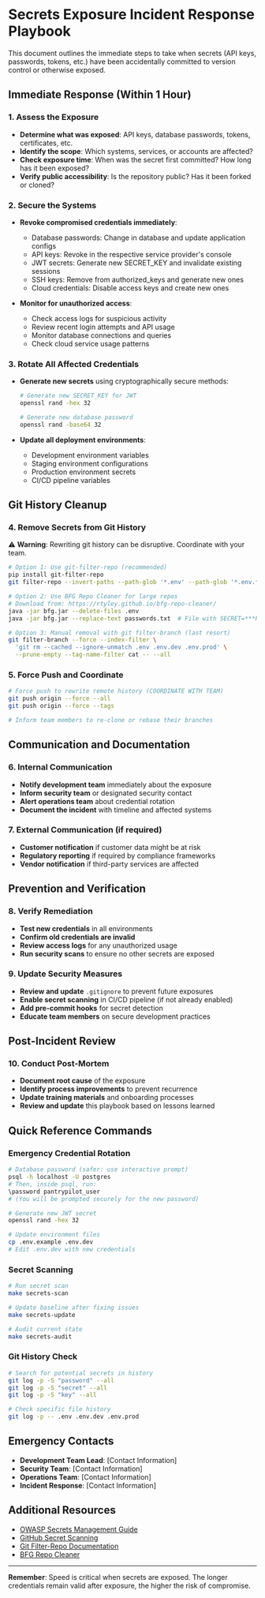 # Secrets Exposure Incident Response Playbook

This document outlines the immediate steps to take when secrets (API keys, passwords, tokens, etc.) have been accidentally committed to version control or otherwise exposed.

## Immediate Response (Within 1 Hour)

### 1. Assess the Exposure
- **Determine what was exposed**: API keys, database passwords, tokens, certificates, etc.
- **Identify the scope**: Which systems, services, or accounts are affected?
- **Check exposure time**: When was the secret first committed? How long has it been exposed?
- **Verify public accessibility**: Is the repository public? Has it been forked or cloned?

### 2. Secure the Systems
- **Revoke compromised credentials immediately**:
  - Database passwords: Change in database and update application configs
  - API keys: Revoke in the respective service provider's console
  - JWT secrets: Generate new SECRET_KEY and invalidate existing sessions
  - SSH keys: Remove from authorized_keys and generate new ones
  - Cloud credentials: Disable access keys and create new ones

- **Monitor for unauthorized access**:
  - Check access logs for suspicious activity
  - Review recent login attempts and API usage
  - Monitor database connections and queries
  - Check cloud service usage patterns

### 3. Rotate All Affected Credentials
- **Generate new secrets** using cryptographically secure methods:
  ```bash
  # Generate new SECRET_KEY for JWT
  openssl rand -hex 32

  # Generate new database password
  openssl rand -base64 32
  ```

- **Update all deployment environments**:
  - Development environment variables
  - Staging environment configurations
  - Production environment secrets
  - CI/CD pipeline variables

## Git History Cleanup

### 4. Remove Secrets from Git History

⚠️ **Warning**: Rewriting git history can be disruptive. Coordinate with your team.

```bash
# Option 1: Use git-filter-repo (recommended)
pip install git-filter-repo
git filter-repo --invert-paths --path-glob '*.env' --path-glob '*.env.*'

# Option 2: Use BFG Repo Cleaner for large repos
# Download from: https://rtyley.github.io/bfg-repo-cleaner/
java -jar bfg.jar --delete-files .env
java -jar bfg.jar --replace-text passwords.txt  # File with SECRET=***REMOVED***

# Option 3: Manual removal with git filter-branch (last resort)
git filter-branch --force --index-filter \
  'git rm --cached --ignore-unmatch .env .env.dev .env.prod' \
  --prune-empty --tag-name-filter cat -- --all
```

### 5. Force Push and Coordinate
```bash
# Force push to rewrite remote history (COORDINATE WITH TEAM)
git push origin --force --all
git push origin --force --tags

# Inform team members to re-clone or rebase their branches
```

## Communication and Documentation

### 6. Internal Communication
- **Notify development team** immediately about the exposure
- **Inform security team** or designated security contact
- **Alert operations team** about credential rotation
- **Document the incident** with timeline and affected systems

### 7. External Communication (if required)
- **Customer notification** if customer data might be at risk
- **Regulatory reporting** if required by compliance frameworks
- **Vendor notification** if third-party services are affected

## Prevention and Verification

### 8. Verify Remediation
- **Test new credentials** in all environments
- **Confirm old credentials are invalid**
- **Review access logs** for any unauthorized usage
- **Run security scans** to ensure no other secrets are exposed

### 9. Update Security Measures
- **Review and update** `.gitignore` to prevent future exposures
- **Enable secret scanning** in CI/CD pipeline (if not already enabled)
- **Add pre-commit hooks** for secret detection
- **Educate team members** on secure development practices

## Post-Incident Review

### 10. Conduct Post-Mortem
- **Document root cause** of the exposure
- **Identify process improvements** to prevent recurrence
- **Update training materials** and onboarding processes
- **Review and update** this playbook based on lessons learned

## Quick Reference Commands

### Emergency Credential Rotation
```bash
# Database password (safer: use interactive prompt)
psql -h localhost -U postgres
# Then, inside psql, run:
\password pantrypilot_user
# (You will be prompted securely for the new password)

# Generate new JWT secret
openssl rand -hex 32

# Update environment files
cp .env.example .env.dev
# Edit .env.dev with new credentials
```

### Secret Scanning
```bash
# Run secret scan
make secrets-scan

# Update baseline after fixing issues
make secrets-update

# Audit current state
make secrets-audit
```

### Git History Check
```bash
# Search for potential secrets in history
git log -p -S "password" --all
git log -p -S "secret" --all
git log -p -S "key" --all

# Check specific file history
git log -p -- .env .env.dev .env.prod
```

## Emergency Contacts

- **Development Team Lead**: [Contact Information]
- **Security Team**: [Contact Information]
- **Operations Team**: [Contact Information]
- **Incident Response**: [Contact Information]

## Additional Resources

- [OWASP Secrets Management Guide](https://cheatsheetseries.owasp.org/cheatsheets/Secrets_Management_Cheat_Sheet.html)
- [GitHub Secret Scanning](https://docs.github.com/en/code-security/secret-scanning)
- [Git Filter-Repo Documentation](https://github.com/newren/git-filter-repo)
- [BFG Repo Cleaner](https://rtyley.github.io/bfg-repo-cleaner/)

---

**Remember**: Speed is critical when secrets are exposed. The longer credentials remain valid after exposure, the higher the risk of compromise.

